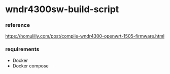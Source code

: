 # wndr4300sw-build-script

### reference
https://homulilly.com/post/compile-wndr4300-openwrt-1505-firmware.html

### requirements
- Docker
- Docker compose

